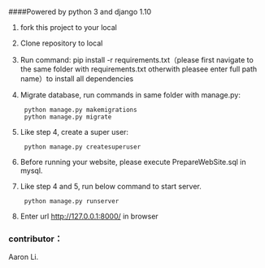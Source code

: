 ####Powered by python 3 and django 1.10


1. fork this project to your local
2. Clone repository to local
3. Run command: pip install -r requirements.txt（please first navigate to the same folder with requirements.txt otherwith pleasee enter full path name）to install all dependencies
4. Migrate database, run commands in same folder with manage.py:

        python manage.py makemigrations
        python manage.py migrate

5. Like step 4, create a super user:

        python manage.py createsuperuser

		
6. Before running your website, please execute PrepareWebSite.sql in mysql.

7. Like step 4 and 5, run below command to start server.

        python manage.py runserver

8. Enter url http://127.0.0.1:8000/ in browser

### contributor：
Aaron Li.
